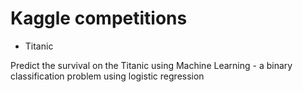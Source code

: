 # Kaggle competitions

* Titanic

Predict the survival on the Titanic using Machine Learning - a binary classification problem using logistic regression
